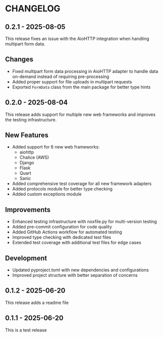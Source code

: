 CHANGELOG
=========

0.2.1 - 2025-08-05
------------------

This release fixes an issue with the AioHTTP integration when handling multipart form data.

## Changes
- Fixed multipart form data processing in AioHTTP adapter to handle data on-demand instead of requiring pre-processing
- Added proper support for file uploads in multipart requests
- Exported `FormData` class from the main package for better type hints

0.2.0 - 2025-08-04
------------------

This release adds support for multiple new web frameworks and improves the testing infrastructure.

## New Features

- Added support for 6 new web frameworks:
  - aiohttp
  - Chalice (AWS)
  - Django
  - Flask
  - Quart
  - Sanic
- Added comprehensive test coverage for all new framework adapters
- Added protocols module for better type checking
- Added custom exceptions module

## Improvements

- Enhanced testing infrastructure with noxfile.py for multi-version testing
- Added pre-commit configuration for code quality
- Added GitHub Actions workflow for automated testing
- Improved type checking with dedicated test files
- Extended test coverage with additional test files for edge cases

## Development

- Updated pyproject.toml with new dependencies and configurations
- Improved project structure with better separation of concerns

0.1.2 - 2025-06-20
------------------

This release adds a readme file

0.1.1 - 2025-06-20
------------------

This is a test release